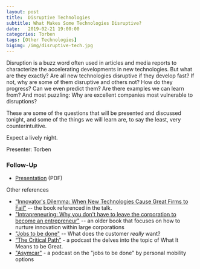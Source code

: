 ```yaml
---
layout: post
title:  Disruptive Technologies
subtitle: What Makes Some Technologies Disruptive?
date:   2019-02-21 19:00:00
categories: Torben
tags: [Other Technologies]
bigimg: /img/disruptive-tech.jpg
---
```


Disruption is a buzz word often used in articles and media reports to characterize the accelerating developments in new technologies. But what are they exactly? Are all new technologies disruptive if they develop fast? If not, why are some of them disruptive and others not? How do they progress? Can we even predict them? Are there examples we can learn from? And most puzzling: Why are excellent companies most vulnerable to disruptions?

These are some of the questions that will be presented and discussed tonight, and some of the things we will learn are, to say the least, very counterintuitive.

Expect a lively night.

Presenter: Torben

### Follow-Up

* [Presentation](/assets/present/2019/disruptive-tech.pdf) (PDF)

Other references

* [“Innovator's Dilemma: When New Technologies Cause Great Firms to Fail”](https://www.amazon.com/Innovators-Dilemma-Technologies-Management-Innovation/dp/1633691780) -- the book referenced in the talk.
* ["Intrapreneuring: Why you don't have to leave the corporation to become an entrepreneur"](https://www.amazon.com/Intrapreneuring-leave-corporation-become-entrepreneur-ebook/dp/B07NNTPM1Y) -- an older book that focuses on how to nurture innovation within large corporations
* ["Jobs to be done"](https://jtbd.info/2-what-is-jobs-to-be-done-jtbd-796b82081cca) -- What does the customer *really* want?
* [“The Critical Path”](http://5by5.tv/criticalpath) - a podcast the delves into the topic of What It Means to be Great.
* ["Asymcar"](http://5by5.tv/asymcar) - a podcast on the "jobs to be done" by personal mobility options
